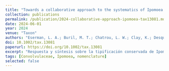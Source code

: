 ```yaml
---
title: "Towards a collaborative approach to the systematics of Ipomoea: a response to the rebuttal on changing the conserved type of Ipomoea"
collection: publications
permalink: /publication/2024-collaborative-approach-ipomoea-tax13081.md
date: 2024-06-01
year: 2024
venue: "Taxon"
authors: "Eserman, L. A.; Buril, M. T.; Chatrou, L. W.; Clay, K.; Desquilbet, T. E.; Ferreira, P. P. A.; Grande Allende, J. R.; Huerta-Ramos, G.; Kojima, R. K.; Miller, R. E.; More, S.; Moreira, A. L. C.; Pastore, M.; Petrongari, F. S.; Pisuttimarn, P.; Pornpongrungrueng, P.; Rifkin, J.; Shimpale, V. B.; Sosef, M. S. M.; Stinchcombe, J. R.; Simões, A. R. G."
doi: 10.1002/tax.13081
paperurl: https://doi.org/10.1002/tax.13081
excerpt: "Respuesta y síntesis sobre la tipificación conservada de Ipomoea y su impacto en la clasificación de Ipomoeeae."
tags: [Convolvulaceae, Ipomoea, nomenclature]
selected: false
---
```

